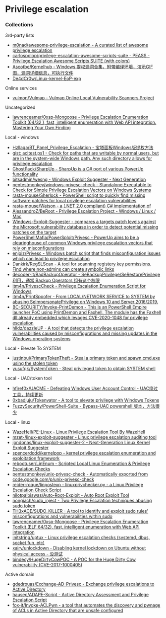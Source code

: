 # Privilege escalation

### Collections

3rd-party lists

* [m0nad/awesome-privilege-escalation - A curated list of awesome privilege escalation](https://github.com/m0nad/awesome-privilege-escalation)
* [carlospolop/privilege-escalation-awesome-scripts-suite - PEASS - Privilege Escalation Awesome Scripts SUITE (with colors) ](https://github.com/carlospolop/privilege-escalation-awesome-scripts-suite)
* [Ascotbe/Kernelhub - Windows 提权漏洞合集，附带编译环境，演示GIF图，漏洞详细信息，可执行文件](https://github.com/Ascotbe/Kernelhub)
* [De4dCr0w/Linux-kernel-EoP-exp](https://github.com/De4dCr0w/Linux-kernel-EoP-exp)

Online services

* [vulmon/Vulmap - Vulmap Online Local Vulnerability Scanners Project](https://github.com/vulmon/Vulmap)

Uncategorized

* [lawrenceamer/0xsp-Mongoose - Privilege Escalation Enumeration Toolkit (64/32 ), fast, intelligent enumeration with Web API integration. Mastering Your Own Finding](https://github.com/lawrenceamer/0xsp-Mongoose)

Local - windows

* [Hzllaga/BT_Panel_Privilege_Escalation - 宝塔面板Windows版提权方法](https://github.com/Hzllaga/BT_Panel_Privilege_Escalation)
* [gist: acltest.ps1 - Check for paths that are writable by normal users, but are in the system-wide Windows path. Any such directory allows for privilege escalation](https://gist.github.com/wdormann/eb714d1d935bf454eb419a34be266f6f)
* [GhostPack/SharpUp - SharpUp is a C# port of various PowerUp functionality](https://github.com/GhostPack/SharpUp/)
* [bitsadmin/wesng - Windows Exploit Suggester - Next Generation](https://github.com/bitsadmin/wesng)
* [pentestmonkey/windows-privesc-check - Standalone Executable to Check for Simple Privilege Escalation Vectors on Windows Systems](https://github.com/pentestmonkey/windows-privesc-check)
* [rasta-mouse/Sherlock - PowerShell script to quickly find missing software patches for local privilege escalation vulnerabilities](https://github.com/rasta-mouse/Sherlock)
* [rasta-mouse/Watson - a (.NET 2.0 compliant) C# implementation of](https://github.com/rasta-mouse/Watson)
* [AlessandroZ/BeRoot - Privilege Escalation Project - Windows / Linux / Mac](https://github.com/AlessandroZ/BeRoot)
* [Windows-Exploit-Suggester - compares a targets patch levels against the Microsoft vulnerability database in order to detect potential missing patches on the target](https://github.com/GDSSecurity/Windows-Exploit-Suggester)
* [PowerShellMafia/PowerSploit/Privesc - PowerUp aims to be a clearinghouse of common Windows privilege escalation vectors that rely on misconfigurations](https://github.com/PowerShellMafia/PowerSploit/tree/master/Privesc)
* [enjoiz/Privesc - Windows batch script that finds misconfiguration issues which can lead to privilege escalation](https://github.com/enjoiz/Privesc)
* [Dankirk/RegSLScan - A tool for scanning registery key permissions. Find where non-admins can create symbolic links](https://github.com/Dankirk/RegSLScan)
* [decoder-it/BadBackupOperator - SeBackupPrivilege/SeRestorePrivilege 利用，通常 Backup Operators 组有这个权限](https://github.com/decoder-it/BadBackupOperator)
* [itm4n/PrivescCheck - Privilege Escalation Enumeration Script for Windows](https://github.com/itm4n/PrivescCheck)
* [itm4n/PrintSpoofer - From LOCAL/NETWORK SERVICE to SYSTEM by abusing SeImpersonatePrivilege on Windows 10 and Server 2016/2019.](https://github.com/itm4n/PrintSpoofer)
* [BC-SECURITY/Invoke-PrintDemon - This is an PowerShell Empire launcher PoC using PrintDemon and Faxhell. The module has the Faxhell dll already embedded which levages CVE-2020-1048 for privilege escalation](https://github.com/BC-SECURITY/Invoke-PrintDemon)
* [hlldz/dazzleUP - A tool that detects the privilege escalation vulnerabilities caused by misconfigurations and missing updates in the Windows operating systems](https://github.com/hlldz/dazzleUP)

Local - Elevate To SYSTEM

* [justinbui/PrimaryTokenTheft - Steal a primary token and spawn cmd.exe using the stolen token](https://github.com/justinbui/PrimaryTokenTheft)
* [yusufqk/SystemToken - Steal privileged token to obtain SYSTEM shell](https://github.com/yusufqk/SystemToken)

Local - UAC/token tool

* [hfiref0x/UACME - Defeating Windows User Account Control - UAC绕过工具，持续更新](https://github.com/hfiref0x/UACME)
* [0xbadjuju/Tokenvator - A tool to elevate privilege with Windows Tokens](https://github.com/0xbadjuju/Tokenvator)
* [FuzzySecurity/PowerShell-Suite - Bypass-UAC powershell 版本，方法很少](https://github.com/FuzzySecurity/PowerShell-Suite/tree/master/Bypass-UAC)

Local - linux

* [WazeHell/PE-Linux - Linux Privilege Escalation Tool By WazeHell](https://github.com/WazeHell/PE-Linux)
* [mzet-/linux-exploit-suggester - Linux privilege escalation auditing tool](https://github.com/mzet-/linux-exploit-suggester)
* [jondonas/linux-exploit-suggester-2 - Next-Generation Linux Kernel Exploit Suggester](https://github.com/jondonas/linux-exploit-suggester-2)
* [spencerdodd/kernelpop - kernel privilege escalation enumeration and exploitation framework](https://github.com/spencerdodd/kernelpop)
* [rebootuser/LinEnum - Scripted Local Linux Enumeration & Privilege Escalation Checks](https://github.com/rebootuser/LinEnum)
* [pentestmonkey/unix-privesc-check - Automatically exported from code.google.com/p/unix-privesc-check](https://github.com/pentestmonkey/unix-privesc-check)
* [reider-roque/linpostexp - linuxprivchecker.py - a Linux Privilege Escalation Check Script](https://github.com/reider-roque/linpostexp/blob/master/linprivchecker.py)
* [nilotpalbiswas/Auto-Root-Exploit - Auto Root Exploit Tool](https://github.com/nilotpalbiswas/Auto-Root-Exploit)
* [nongiach/sudo_inject - Two Privilege Escalation techniques abusing sudo token](https://github.com/nongiach/sudo_inject)
* [TH3xACE/SUDO_KILLER - A tool to identify and exploit sudo rules' misconfigurations and vulnerabilities within sudo](https://github.com/TH3xACE/SUDO_KILLER)
* [lawrenceamer/0xsp-Mongoose - Privilege Escalation Enumeration Toolkit (ELF 64/32), fast, intelligent enumeration with Web API integration](https://github.com/lawrenceamer/0xsp-Mongoose)
* [initstring/uptux - Linux privilege escalation checks (systemd, dbus, socket fun, etc)](https://github.com/initstring/uptux)
* [xairy/unlockdown - Disabling kernel lockdown on Ubuntu without physical access - 没测试](https://github.com/xairy/unlockdown)
* [bindecy/HugeDirtyCowPOC - A POC for the Huge Dirty Cow vulnerability (CVE-2017-1000405)](https://github.com/bindecy/HugeDirtyCowPOC)

Active domain

* [gdedrouas/Exchange-AD-Privesc - Exchange privilege escalations to Active Directory](https://github.com/gdedrouas/Exchange-AD-Privesc)
* [hausec/ADAPE-Script - Active Directory Assessment and Privilege Escalation Script](https://github.com/hausec/ADAPE-Script)
* [fox-it/Invoke-ACLPwn - a tool that automates the discovery and pwnage of ACLs in Active Directory that are unsafe configured](https://github.com/fox-it/Invoke-ACLPwn)




